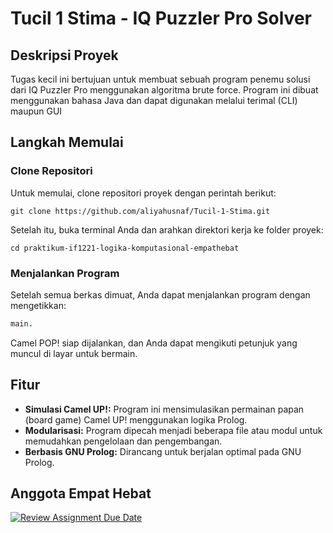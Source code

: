 # Tucil 1 Stima - IQ Puzzler Pro Solver

## Deskripsi Proyek

Tugas kecil ini bertujuan untuk membuat sebuah program penemu solusi dari IQ Puzzler Pro menggunakan algoritma brute force. Program ini dibuat menggunakan bahasa Java dan dapat digunakan melalui terimal (CLI) maupun GUI


## Langkah Memulai

### Clone Repositori

Untuk memulai, clone repositori proyek dengan perintah berikut:

```shell
git clone https://github.com/aliyahusnaf/Tucil-1-Stima.git
```
Setelah itu, buka terminal Anda dan arahkan direktori kerja ke folder proyek:

```shell
cd praktikum-if1221-logika-komputasional-empathebat
```


### Menjalankan Program

Setelah semua berkas dimuat, Anda dapat menjalankan program dengan mengetikkan:

```prolog
main.
```

Camel POP! siap dijalankan, dan Anda dapat mengikuti petunjuk yang muncul di layar untuk bermain.

## Fitur

- **Simulasi Camel UP!:** Program ini mensimulasikan permainan papan (board game) Camel UP! menggunakan logika Prolog.
- **Modularisasi:** Program dipecah menjadi beberapa file atau modul untuk memudahkan pengelolaan dan pengembangan.
- **Berbasis GNU Prolog:** Dirancang untuk berjalan optimal pada GNU Prolog.


## Anggota Empat Hebat

[![Review Assignment Due Date](https://classroom.github.com/assets/deadline-readme-button-22041afd0340ce965d47ae6ef1cefeee28c7c493a6346c4f15d667ab976d596c.svg)](https://classroom.github.com/a/U1aIlUUU)
